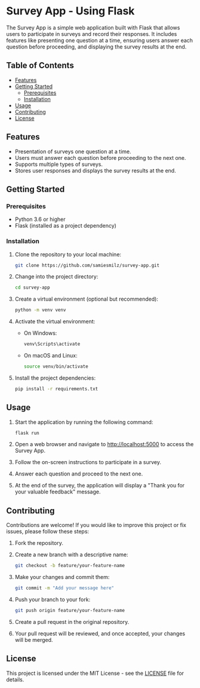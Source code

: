 # Survey App - Using Flask

The Survey App is a simple web application built with Flask that allows users to participate in surveys and record their responses. It includes features like presenting one question at a time, ensuring users answer each question before proceeding, and displaying the survey results at the end.

## Table of Contents

- [Features](#features)
- [Getting Started](#getting-started)
  - [Prerequisites](#prerequisites)
  - [Installation](#installation)
- [Usage](#usage)
- [Contributing](#contributing)
- [License](#license)

## Features

- Presentation of surveys one question at a time.
- Users must answer each question before proceeding to the next one.
- Supports multiple types of surveys.
- Stores user responses and displays the survey results at the end.

## Getting Started

### Prerequisites

- Python 3.6 or higher
- Flask (installed as a project dependency)

### Installation

1. Clone the repository to your local machine:

   ```bash
   git clone https://github.com/samiesmilz/survey-app.git
   ```

2. Change into the project directory:

   ```bash
   cd survey-app
   ```

3. Create a virtual environment (optional but recommended):

   ```bash
   python -m venv venv
   ```

4. Activate the virtual environment:

   - On Windows:

     ```bash
     venv\Scripts\activate
     ```

   - On macOS and Linux:

     ```bash
     source venv/bin/activate
     ```

5. Install the project dependencies:

   ```bash
   pip install -r requirements.txt
   ```

## Usage

1. Start the application by running the following command:

   ```bash
   flask run
   ```

2. Open a web browser and navigate to [http://localhost:5000](http://localhost:5000) to access the Survey App.

3. Follow the on-screen instructions to participate in a survey.

4. Answer each question and proceed to the next one.

5. At the end of the survey, the application will display a "Thank you for your valuable feedback" message.

## Contributing

Contributions are welcome! If you would like to improve this project or fix issues, please follow these steps:

1. Fork the repository.

2. Create a new branch with a descriptive name:

   ```bash
   git checkout -b feature/your-feature-name
   ```

3. Make your changes and commit them:

   ```bash
   git commit -m "Add your message here"
   ```

4. Push your branch to your fork:

   ```bash
   git push origin feature/your-feature-name
   ```

5. Create a pull request in the original repository.

6. Your pull request will be reviewed, and once accepted, your changes will be merged.

## License

This project is licensed under the MIT License - see the [LICENSE](LICENSE) file for details.
